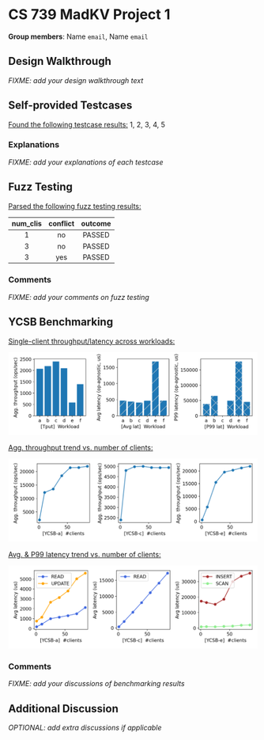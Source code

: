 # CS 739 MadKV Project 1

**Group members**: Name `email`, Name `email`

## Design Walkthrough

*FIXME: add your design walkthrough text*

## Self-provided Testcases

<u>Found the following testcase results:</u> 1, 2, 3, 4, 5

### Explanations

*FIXME: add your explanations of each testcase*

## Fuzz Testing

<u>Parsed the following fuzz testing results:</u>

num_clis | conflict | outcome
:-: | :-: | :-:
1 | no | PASSED
3 | no | PASSED
3 | yes | PASSED

### Comments

*FIXME: add your comments on fuzz testing*

## YCSB Benchmarking

<u>Single-client throughput/latency across workloads:</u>

![single-cli](plots/ycsb-single-cli.png)

<u>Agg. throughput trend vs. number of clients:</u>

![tput-trend](plots/ycsb-tput-trend.png)

<u>Avg. & P99 latency trend vs. number of clients:</u>

![lats-trend](plots/ycsb-lats-trend.png)

### Comments

*FIXME: add your discussions of benchmarking results*

## Additional Discussion

*OPTIONAL: add extra discussions if applicable*

